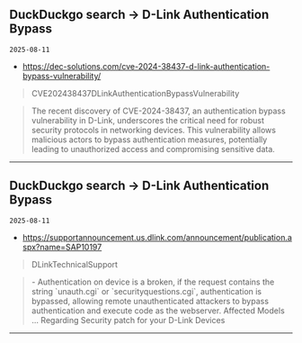 ## DuckDuckgo search -> D-Link Authentication Bypass
`2025-08-11`

* https://dec-solutions.com/cve-2024-38437-d-link-authentication-bypass-vulnerability/

<blockquote>
 CVE202438437DLinkAuthenticationBypassVulnerability
</blockquote>
<blockquote>
The recent discovery of CVE-2024-38437, an authentication bypass vulnerability in D-Link, underscores the critical need for robust security protocols in networking devices. This vulnerability allows malicious actors to bypass authentication measures, potentially leading to unauthorized access and compromising sensitive data.
</blockquote>

---

## DuckDuckgo search -> D-Link Authentication Bypass
`2025-08-11`

* https://supportannouncement.us.dlink.com/announcement/publication.aspx?name=SAP10197

<blockquote>
 DLinkTechnicalSupport
</blockquote>
<blockquote>
- Authentication on device is a broken, if the request contains the string `unauth.cgi` or `securityquestions.cgi`, authentication is bypassed, allowing remote unauthenticated attackers to bypass authentication and execute code as the webserver. Affected Models ... Regarding Security patch for your D-Link Devices
</blockquote>

---

